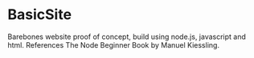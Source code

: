 # BasicSite
Barebones website proof of concept, build using node.js, javascript and html. References The Node Beginner Book by Manuel Kiessling.
